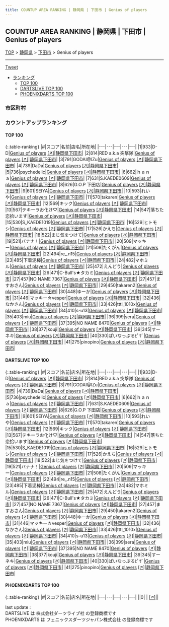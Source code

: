 ```yaml
---
title: COUNTUP AREA RANKING | 静岡県 | 下田市 | Genius of players
---
```

## COUNTUP AREA RANKING | 静岡県 | 下田市 | Genius of players

[TOP](/darts/rank/) > [静岡県](/darts/rank/静岡県/) > [下田市](/darts/rank/静岡県/下田市/) > Genius of players

___

<a href="https://twitter.com/share?ref_src=twsrc%5Etfw" data-text="COUNTUP AREA RANKING | 静岡県下田市Genius of players" class="twitter-share-button" data-hashtags="DARTSLIVE,PHOENIXDARTS,darts,ダーツ" data-show-count="false">Tweet</a>

* [ランキング](#カウントアップランキング)
    * [TOP 100](#top-100)
    * [DARTSLIVE TOP 100](#dartslive-top-100)
    * [PHOENIXDARTS TOP 100](#phoenixdarts-top-100)

### 市区町村

<ul>

</ul>

### カウントアップランキング

#### TOP 100



{:.table-ranking}
|#|スコア|名前|店名|所在地|
|---|---|---|---|---|
|1|933|<span class="rank-name-dl">D-D</span>|<a href="/darts/rank/shops/e5223ba81cd76cbe0d9b047a20a7ba1e.html">Genius of players</a> <a href="https://search.dartslive.com/jp/shop/e5223ba81cd76cbe0d9b047a20a7ba1e">[↗]</a>|<a href="/darts/rank/静岡県/下田市">静岡県下田市</a>|
|2|814|<span class="rank-name-dl">RED a.k.a 突撃隊</span>|<a href="/darts/rank/shops/e5223ba81cd76cbe0d9b047a20a7ba1e.html">Genius of players</a> <a href="https://search.dartslive.com/jp/shop/e5223ba81cd76cbe0d9b047a20a7ba1e">[↗]</a>|<a href="/darts/rank/静岡県/下田市">静岡県下田市</a>|
|3|791|<span class="rank-name-dl">GODAI@IZu</span>|<a href="/darts/rank/shops/e5223ba81cd76cbe0d9b047a20a7ba1e.html">Genius of players</a> <a href="https://search.dartslive.com/jp/shop/e5223ba81cd76cbe0d9b047a20a7ba1e">[↗]</a>|<a href="/darts/rank/静岡県/下田市">静岡県下田市</a>|
|4|739|<span class="rank-name-dl">DaDa</span>|<a href="/darts/rank/shops/e5223ba81cd76cbe0d9b047a20a7ba1e.html">Genius of players</a> <a href="https://search.dartslive.com/jp/shop/e5223ba81cd76cbe0d9b047a20a7ba1e">[↗]</a>|<a href="/darts/rank/静岡県/下田市">静岡県下田市</a>|
|5|736|<span class="rank-name-dl">psychedelic</span>|<a href="/darts/rank/shops/e5223ba81cd76cbe0d9b047a20a7ba1e.html">Genius of players</a> <a href="https://search.dartslive.com/jp/shop/e5223ba81cd76cbe0d9b047a20a7ba1e">[↗]</a>|<a href="/darts/rank/静岡県/下田市">静岡県下田市</a>|
|6|662|<span class="rank-name-dl">ｈａｎａ</span>|<a href="/darts/rank/shops/e5223ba81cd76cbe0d9b047a20a7ba1e.html">Genius of players</a> <a href="https://search.dartslive.com/jp/shop/e5223ba81cd76cbe0d9b047a20a7ba1e">[↗]</a>|<a href="/darts/rank/静岡県/下田市">静岡県下田市</a>|
|7|631|<span class="rank-name-dl">S.KAEDE0609</span>|<a href="/darts/rank/shops/e5223ba81cd76cbe0d9b047a20a7ba1e.html">Genius of players</a> <a href="https://search.dartslive.com/jp/shop/e5223ba81cd76cbe0d9b047a20a7ba1e">[↗]</a>|<a href="/darts/rank/静岡県/下田市">静岡県下田市</a>|
|8|626|<span class="rank-name-dl">G.O.P 下田店</span>|<a href="/darts/rank/shops/e5223ba81cd76cbe0d9b047a20a7ba1e.html">Genius of players</a> <a href="https://search.dartslive.com/jp/shop/e5223ba81cd76cbe0d9b047a20a7ba1e">[↗]</a>|<a href="/darts/rank/静岡県/下田市">静岡県下田市</a>|
|9|601|<span class="rank-name-dl">SEIYA</span>|<a href="/darts/rank/shops/e5223ba81cd76cbe0d9b047a20a7ba1e.html">Genius of players</a> <a href="https://search.dartslive.com/jp/shop/e5223ba81cd76cbe0d9b047a20a7ba1e">[↗]</a>|<a href="/darts/rank/静岡県/下田市">静岡県下田市</a>|
|10|593|<span class="rank-name-dl">れいや</span>|<a href="/darts/rank/shops/e5223ba81cd76cbe0d9b047a20a7ba1e.html">Genius of players</a> <a href="https://search.dartslive.com/jp/shop/e5223ba81cd76cbe0d9b047a20a7ba1e">[↗]</a>|<a href="/darts/rank/静岡県/下田市">静岡県下田市</a>|
|11|570|<span class="rank-name-dl">takaren</span>|<a href="/darts/rank/shops/e5223ba81cd76cbe0d9b047a20a7ba1e.html">Genius of players</a> <a href="https://search.dartslive.com/jp/shop/e5223ba81cd76cbe0d9b047a20a7ba1e">[↗]</a>|<a href="/darts/rank/静岡県/下田市">静岡県下田市</a>|
|12|569|<span class="rank-name-dl">キック</span>|<a href="/darts/rank/shops/e5223ba81cd76cbe0d9b047a20a7ba1e.html">Genius of players</a> <a href="https://search.dartslive.com/jp/shop/e5223ba81cd76cbe0d9b047a20a7ba1e">[↗]</a>|<a href="/darts/rank/静岡県/下田市">静岡県下田市</a>|
|13|567|<span class="rank-name-dl">テキーラお化け♡</span>|<a href="/darts/rank/shops/e5223ba81cd76cbe0d9b047a20a7ba1e.html">Genius of players</a> <a href="https://search.dartslive.com/jp/shop/e5223ba81cd76cbe0d9b047a20a7ba1e">[↗]</a>|<a href="/darts/rank/静岡県/下田市">静岡県下田市</a>|
|14|547|<span class="rank-name-dl">落ちた恋拾います</span>|<a href="/darts/rank/shops/e5223ba81cd76cbe0d9b047a20a7ba1e.html">Genius of players</a> <a href="https://search.dartslive.com/jp/shop/e5223ba81cd76cbe0d9b047a20a7ba1e">[↗]</a>|<a href="/darts/rank/静岡県/下田市">静岡県下田市</a>|
|15|530|<span class="rank-name-dl">S_KAEDE1019</span>|<a href="/darts/rank/shops/e5223ba81cd76cbe0d9b047a20a7ba1e.html">Genius of players</a> <a href="https://search.dartslive.com/jp/shop/e5223ba81cd76cbe0d9b047a20a7ba1e">[↗]</a>|<a href="/darts/rank/静岡県/下田市">静岡県下田市</a>|
|16|529|<span class="rank-name-dl">ヒトモシ</span>|<a href="/darts/rank/shops/e5223ba81cd76cbe0d9b047a20a7ba1e.html">Genius of players</a> <a href="https://search.dartslive.com/jp/shop/e5223ba81cd76cbe0d9b047a20a7ba1e">[↗]</a>|<a href="/darts/rank/静岡県/下田市">静岡県下田市</a>|
|17|526|<span class="rank-name-dl">かえち</span>|<a href="/darts/rank/shops/e5223ba81cd76cbe0d9b047a20a7ba1e.html">Genius of players</a> <a href="https://search.dartslive.com/jp/shop/e5223ba81cd76cbe0d9b047a20a7ba1e">[↗]</a>|<a href="/darts/rank/静岡県/下田市">静岡県下田市</a>|
|18|522|<span class="rank-name-dl">まじ気をつけて</span>|<a href="/darts/rank/shops/e5223ba81cd76cbe0d9b047a20a7ba1e.html">Genius of players</a> <a href="https://search.dartslive.com/jp/shop/e5223ba81cd76cbe0d9b047a20a7ba1e">[↗]</a>|<a href="/darts/rank/静岡県/下田市">静岡県下田市</a>|
|19|521|<span class="rank-name-dl">バナナ！</span>|<a href="/darts/rank/shops/e5223ba81cd76cbe0d9b047a20a7ba1e.html">Genius of players</a> <a href="https://search.dartslive.com/jp/shop/e5223ba81cd76cbe0d9b047a20a7ba1e">[↗]</a>|<a href="/darts/rank/静岡県/下田市">静岡県下田市</a>|
|20|509|<span class="rank-name-dl">マッキー</span>|<a href="/darts/rank/shops/e5223ba81cd76cbe0d9b047a20a7ba1e.html">Genius of players</a> <a href="https://search.dartslive.com/jp/shop/e5223ba81cd76cbe0d9b047a20a7ba1e">[↗]</a>|<a href="/darts/rank/静岡県/下田市">静岡県下田市</a>|
|21|508|<span class="rank-name-dl">たくがん</span>|<a href="/darts/rank/shops/e5223ba81cd76cbe0d9b047a20a7ba1e.html">Genius of players</a> <a href="https://search.dartslive.com/jp/shop/e5223ba81cd76cbe0d9b047a20a7ba1e">[↗]</a>|<a href="/darts/rank/静岡県/下田市">静岡県下田市</a>|
|22|494|<span class="rank-name-dl">re_.n15</span>|<a href="/darts/rank/shops/e5223ba81cd76cbe0d9b047a20a7ba1e.html">Genius of players</a> <a href="https://search.dartslive.com/jp/shop/e5223ba81cd76cbe0d9b047a20a7ba1e">[↗]</a>|<a href="/darts/rank/静岡県/下田市">静岡県下田市</a>|
|23|485|<span class="rank-name-dl">下着泥棒</span>|<a href="/darts/rank/shops/e5223ba81cd76cbe0d9b047a20a7ba1e.html">Genius of players</a> <a href="https://search.dartslive.com/jp/shop/e5223ba81cd76cbe0d9b047a20a7ba1e">[↗]</a>|<a href="/darts/rank/静岡県/下田市">静岡県下田市</a>|
|24|482|<span class="rank-name-dl">マホミル</span>|<a href="/darts/rank/shops/e5223ba81cd76cbe0d9b047a20a7ba1e.html">Genius of players</a> <a href="https://search.dartslive.com/jp/shop/e5223ba81cd76cbe0d9b047a20a7ba1e">[↗]</a>|<a href="/darts/rank/静岡県/下田市">静岡県下田市</a>|
|25|472|<span class="rank-name-dl">えんどう</span>|<a href="/darts/rank/shops/e5223ba81cd76cbe0d9b047a20a7ba1e.html">Genius of players</a> <a href="https://search.dartslive.com/jp/shop/e5223ba81cd76cbe0d9b047a20a7ba1e">[↗]</a>|<a href="/darts/rank/静岡県/下田市">静岡県下田市</a>|
|26|471|<span class="rank-name-dl">C-Bull&#x27;s★タカミ</span>|<a href="/darts/rank/shops/e5223ba81cd76cbe0d9b047a20a7ba1e.html">Genius of players</a> <a href="https://search.dartslive.com/jp/shop/e5223ba81cd76cbe0d9b047a20a7ba1e">[↗]</a>|<a href="/darts/rank/静岡県/下田市">静岡県下田市</a>|
|27|457|<span class="rank-name-dl">NO NAME 7367</span>|<a href="/darts/rank/shops/e5223ba81cd76cbe0d9b047a20a7ba1e.html">Genius of players</a> <a href="https://search.dartslive.com/jp/shop/e5223ba81cd76cbe0d9b047a20a7ba1e">[↗]</a>|<a href="/darts/rank/静岡県/下田市">静岡県下田市</a>|
|27|457|<span class="rank-name-dl">ますおさん</span>|<a href="/darts/rank/shops/e5223ba81cd76cbe0d9b047a20a7ba1e.html">Genius of players</a> <a href="https://search.dartslive.com/jp/shop/e5223ba81cd76cbe0d9b047a20a7ba1e">[↗]</a>|<a href="/darts/rank/静岡県/下田市">静岡県下田市</a>|
|29|450|<span class="rank-name-dl">takaren2</span>|<a href="/darts/rank/shops/e5223ba81cd76cbe0d9b047a20a7ba1e.html">Genius of players</a> <a href="https://search.dartslive.com/jp/shop/e5223ba81cd76cbe0d9b047a20a7ba1e">[↗]</a>|<a href="/darts/rank/静岡県/下田市">静岡県下田市</a>|
|30|448|<span class="rank-name-dl">ゆーか</span>|<a href="/darts/rank/shops/e5223ba81cd76cbe0d9b047a20a7ba1e.html">Genius of players</a> <a href="https://search.dartslive.com/jp/shop/e5223ba81cd76cbe0d9b047a20a7ba1e">[↗]</a>|<a href="/darts/rank/静岡県/下田市">静岡県下田市</a>|
|31|446|<span class="rank-name-dl">マッキー☆vesper</span>|<a href="/darts/rank/shops/e5223ba81cd76cbe0d9b047a20a7ba1e.html">Genius of players</a> <a href="https://search.dartslive.com/jp/shop/e5223ba81cd76cbe0d9b047a20a7ba1e">[↗]</a>|<a href="/darts/rank/静岡県/下田市">静岡県下田市</a>|
|32|436|<span class="rank-name-dl">なかさん</span>|<a href="/darts/rank/shops/e5223ba81cd76cbe0d9b047a20a7ba1e.html">Genius of players</a> <a href="https://search.dartslive.com/jp/shop/e5223ba81cd76cbe0d9b047a20a7ba1e">[↗]</a>|<a href="/darts/rank/静岡県/下田市">静岡県下田市</a>|
|33|426|<span class="rank-name-dl">tttl_1010x</span>|<a href="/darts/rank/shops/e5223ba81cd76cbe0d9b047a20a7ba1e.html">Genius of players</a> <a href="https://search.dartslive.com/jp/shop/e5223ba81cd76cbe0d9b047a20a7ba1e">[↗]</a>|<a href="/darts/rank/静岡県/下田市">静岡県下田市</a>|
|34|410|<span class="rank-name-dl">s-u13</span>|<a href="/darts/rank/shops/e5223ba81cd76cbe0d9b047a20a7ba1e.html">Genius of players</a> <a href="https://search.dartslive.com/jp/shop/e5223ba81cd76cbe0d9b047a20a7ba1e">[↗]</a>|<a href="/darts/rank/静岡県/下田市">静岡県下田市</a>|
|35|403|<span class="rank-name-dl">miu</span>|<a href="/darts/rank/shops/e5223ba81cd76cbe0d9b047a20a7ba1e.html">Genius of players</a> <a href="https://search.dartslive.com/jp/shop/e5223ba81cd76cbe0d9b047a20a7ba1e">[↗]</a>|<a href="/darts/rank/静岡県/下田市">静岡県下田市</a>|
|36|399|<span class="rank-name-dl">sera</span>|<a href="/darts/rank/shops/e5223ba81cd76cbe0d9b047a20a7ba1e.html">Genius of players</a> <a href="https://search.dartslive.com/jp/shop/e5223ba81cd76cbe0d9b047a20a7ba1e">[↗]</a>|<a href="/darts/rank/静岡県/下田市">静岡県下田市</a>|
|37|395|<span class="rank-name-dl">NO NAME 8470</span>|<a href="/darts/rank/shops/e5223ba81cd76cbe0d9b047a20a7ba1e.html">Genius of players</a> <a href="https://search.dartslive.com/jp/shop/e5223ba81cd76cbe0d9b047a20a7ba1e">[↗]</a>|<a href="/darts/rank/静岡県/下田市">静岡県下田市</a>|
|38|377|<span class="rank-name-dl">kouji</span>|<a href="/darts/rank/shops/e5223ba81cd76cbe0d9b047a20a7ba1e.html">Genius of players</a> <a href="https://search.dartslive.com/jp/shop/e5223ba81cd76cbe0d9b047a20a7ba1e">[↗]</a>|<a href="/darts/rank/静岡県/下田市">静岡県下田市</a>|
|39|345|<span class="rank-name-dl">すーネキ</span>|<a href="/darts/rank/shops/e5223ba81cd76cbe0d9b047a20a7ba1e.html">Genius of players</a> <a href="https://search.dartslive.com/jp/shop/e5223ba81cd76cbe0d9b047a20a7ba1e">[↗]</a>|<a href="/darts/rank/静岡県/下田市">静岡県下田市</a>|
|40|330|<span class="rank-name-dl">ぱいなっぷるﾋﾟｻﾞ</span>|<a href="/darts/rank/shops/e5223ba81cd76cbe0d9b047a20a7ba1e.html">Genius of players</a> <a href="https://search.dartslive.com/jp/shop/e5223ba81cd76cbe0d9b047a20a7ba1e">[↗]</a>|<a href="/darts/rank/静岡県/下田市">静岡県下田市</a>|
|41|275|<span class="rank-name-dl">pinopino</span>|<a href="/darts/rank/shops/e5223ba81cd76cbe0d9b047a20a7ba1e.html">Genius of players</a> <a href="https://search.dartslive.com/jp/shop/e5223ba81cd76cbe0d9b047a20a7ba1e">[↗]</a>|<a href="/darts/rank/静岡県/下田市">静岡県下田市</a>|


#### DARTSLIVE TOP 100



{:.table-ranking}
|#|スコア|名前|店名|所在地|
|---|---|---|---|---|
|1|933|<span class="rank-name-dl">D-D</span>|<a href="/darts/rank/shops/e5223ba81cd76cbe0d9b047a20a7ba1e.html">Genius of players</a> <a href="https://search.dartslive.com/jp/shop/e5223ba81cd76cbe0d9b047a20a7ba1e">[↗]</a>|<a href="/darts/rank/静岡県/下田市">静岡県下田市</a>|
|2|814|<span class="rank-name-dl">RED a.k.a 突撃隊</span>|<a href="/darts/rank/shops/e5223ba81cd76cbe0d9b047a20a7ba1e.html">Genius of players</a> <a href="https://search.dartslive.com/jp/shop/e5223ba81cd76cbe0d9b047a20a7ba1e">[↗]</a>|<a href="/darts/rank/静岡県/下田市">静岡県下田市</a>|
|3|791|<span class="rank-name-dl">GODAI@IZu</span>|<a href="/darts/rank/shops/e5223ba81cd76cbe0d9b047a20a7ba1e.html">Genius of players</a> <a href="https://search.dartslive.com/jp/shop/e5223ba81cd76cbe0d9b047a20a7ba1e">[↗]</a>|<a href="/darts/rank/静岡県/下田市">静岡県下田市</a>|
|4|739|<span class="rank-name-dl">DaDa</span>|<a href="/darts/rank/shops/e5223ba81cd76cbe0d9b047a20a7ba1e.html">Genius of players</a> <a href="https://search.dartslive.com/jp/shop/e5223ba81cd76cbe0d9b047a20a7ba1e">[↗]</a>|<a href="/darts/rank/静岡県/下田市">静岡県下田市</a>|
|5|736|<span class="rank-name-dl">psychedelic</span>|<a href="/darts/rank/shops/e5223ba81cd76cbe0d9b047a20a7ba1e.html">Genius of players</a> <a href="https://search.dartslive.com/jp/shop/e5223ba81cd76cbe0d9b047a20a7ba1e">[↗]</a>|<a href="/darts/rank/静岡県/下田市">静岡県下田市</a>|
|6|662|<span class="rank-name-dl">ｈａｎａ</span>|<a href="/darts/rank/shops/e5223ba81cd76cbe0d9b047a20a7ba1e.html">Genius of players</a> <a href="https://search.dartslive.com/jp/shop/e5223ba81cd76cbe0d9b047a20a7ba1e">[↗]</a>|<a href="/darts/rank/静岡県/下田市">静岡県下田市</a>|
|7|631|<span class="rank-name-dl">S.KAEDE0609</span>|<a href="/darts/rank/shops/e5223ba81cd76cbe0d9b047a20a7ba1e.html">Genius of players</a> <a href="https://search.dartslive.com/jp/shop/e5223ba81cd76cbe0d9b047a20a7ba1e">[↗]</a>|<a href="/darts/rank/静岡県/下田市">静岡県下田市</a>|
|8|626|<span class="rank-name-dl">G.O.P 下田店</span>|<a href="/darts/rank/shops/e5223ba81cd76cbe0d9b047a20a7ba1e.html">Genius of players</a> <a href="https://search.dartslive.com/jp/shop/e5223ba81cd76cbe0d9b047a20a7ba1e">[↗]</a>|<a href="/darts/rank/静岡県/下田市">静岡県下田市</a>|
|9|601|<span class="rank-name-dl">SEIYA</span>|<a href="/darts/rank/shops/e5223ba81cd76cbe0d9b047a20a7ba1e.html">Genius of players</a> <a href="https://search.dartslive.com/jp/shop/e5223ba81cd76cbe0d9b047a20a7ba1e">[↗]</a>|<a href="/darts/rank/静岡県/下田市">静岡県下田市</a>|
|10|593|<span class="rank-name-dl">れいや</span>|<a href="/darts/rank/shops/e5223ba81cd76cbe0d9b047a20a7ba1e.html">Genius of players</a> <a href="https://search.dartslive.com/jp/shop/e5223ba81cd76cbe0d9b047a20a7ba1e">[↗]</a>|<a href="/darts/rank/静岡県/下田市">静岡県下田市</a>|
|11|570|<span class="rank-name-dl">takaren</span>|<a href="/darts/rank/shops/e5223ba81cd76cbe0d9b047a20a7ba1e.html">Genius of players</a> <a href="https://search.dartslive.com/jp/shop/e5223ba81cd76cbe0d9b047a20a7ba1e">[↗]</a>|<a href="/darts/rank/静岡県/下田市">静岡県下田市</a>|
|12|569|<span class="rank-name-dl">キック</span>|<a href="/darts/rank/shops/e5223ba81cd76cbe0d9b047a20a7ba1e.html">Genius of players</a> <a href="https://search.dartslive.com/jp/shop/e5223ba81cd76cbe0d9b047a20a7ba1e">[↗]</a>|<a href="/darts/rank/静岡県/下田市">静岡県下田市</a>|
|13|567|<span class="rank-name-dl">テキーラお化け♡</span>|<a href="/darts/rank/shops/e5223ba81cd76cbe0d9b047a20a7ba1e.html">Genius of players</a> <a href="https://search.dartslive.com/jp/shop/e5223ba81cd76cbe0d9b047a20a7ba1e">[↗]</a>|<a href="/darts/rank/静岡県/下田市">静岡県下田市</a>|
|14|547|<span class="rank-name-dl">落ちた恋拾います</span>|<a href="/darts/rank/shops/e5223ba81cd76cbe0d9b047a20a7ba1e.html">Genius of players</a> <a href="https://search.dartslive.com/jp/shop/e5223ba81cd76cbe0d9b047a20a7ba1e">[↗]</a>|<a href="/darts/rank/静岡県/下田市">静岡県下田市</a>|
|15|530|<span class="rank-name-dl">S_KAEDE1019</span>|<a href="/darts/rank/shops/e5223ba81cd76cbe0d9b047a20a7ba1e.html">Genius of players</a> <a href="https://search.dartslive.com/jp/shop/e5223ba81cd76cbe0d9b047a20a7ba1e">[↗]</a>|<a href="/darts/rank/静岡県/下田市">静岡県下田市</a>|
|16|529|<span class="rank-name-dl">ヒトモシ</span>|<a href="/darts/rank/shops/e5223ba81cd76cbe0d9b047a20a7ba1e.html">Genius of players</a> <a href="https://search.dartslive.com/jp/shop/e5223ba81cd76cbe0d9b047a20a7ba1e">[↗]</a>|<a href="/darts/rank/静岡県/下田市">静岡県下田市</a>|
|17|526|<span class="rank-name-dl">かえち</span>|<a href="/darts/rank/shops/e5223ba81cd76cbe0d9b047a20a7ba1e.html">Genius of players</a> <a href="https://search.dartslive.com/jp/shop/e5223ba81cd76cbe0d9b047a20a7ba1e">[↗]</a>|<a href="/darts/rank/静岡県/下田市">静岡県下田市</a>|
|18|522|<span class="rank-name-dl">まじ気をつけて</span>|<a href="/darts/rank/shops/e5223ba81cd76cbe0d9b047a20a7ba1e.html">Genius of players</a> <a href="https://search.dartslive.com/jp/shop/e5223ba81cd76cbe0d9b047a20a7ba1e">[↗]</a>|<a href="/darts/rank/静岡県/下田市">静岡県下田市</a>|
|19|521|<span class="rank-name-dl">バナナ！</span>|<a href="/darts/rank/shops/e5223ba81cd76cbe0d9b047a20a7ba1e.html">Genius of players</a> <a href="https://search.dartslive.com/jp/shop/e5223ba81cd76cbe0d9b047a20a7ba1e">[↗]</a>|<a href="/darts/rank/静岡県/下田市">静岡県下田市</a>|
|20|509|<span class="rank-name-dl">マッキー</span>|<a href="/darts/rank/shops/e5223ba81cd76cbe0d9b047a20a7ba1e.html">Genius of players</a> <a href="https://search.dartslive.com/jp/shop/e5223ba81cd76cbe0d9b047a20a7ba1e">[↗]</a>|<a href="/darts/rank/静岡県/下田市">静岡県下田市</a>|
|21|508|<span class="rank-name-dl">たくがん</span>|<a href="/darts/rank/shops/e5223ba81cd76cbe0d9b047a20a7ba1e.html">Genius of players</a> <a href="https://search.dartslive.com/jp/shop/e5223ba81cd76cbe0d9b047a20a7ba1e">[↗]</a>|<a href="/darts/rank/静岡県/下田市">静岡県下田市</a>|
|22|494|<span class="rank-name-dl">re_.n15</span>|<a href="/darts/rank/shops/e5223ba81cd76cbe0d9b047a20a7ba1e.html">Genius of players</a> <a href="https://search.dartslive.com/jp/shop/e5223ba81cd76cbe0d9b047a20a7ba1e">[↗]</a>|<a href="/darts/rank/静岡県/下田市">静岡県下田市</a>|
|23|485|<span class="rank-name-dl">下着泥棒</span>|<a href="/darts/rank/shops/e5223ba81cd76cbe0d9b047a20a7ba1e.html">Genius of players</a> <a href="https://search.dartslive.com/jp/shop/e5223ba81cd76cbe0d9b047a20a7ba1e">[↗]</a>|<a href="/darts/rank/静岡県/下田市">静岡県下田市</a>|
|24|482|<span class="rank-name-dl">マホミル</span>|<a href="/darts/rank/shops/e5223ba81cd76cbe0d9b047a20a7ba1e.html">Genius of players</a> <a href="https://search.dartslive.com/jp/shop/e5223ba81cd76cbe0d9b047a20a7ba1e">[↗]</a>|<a href="/darts/rank/静岡県/下田市">静岡県下田市</a>|
|25|472|<span class="rank-name-dl">えんどう</span>|<a href="/darts/rank/shops/e5223ba81cd76cbe0d9b047a20a7ba1e.html">Genius of players</a> <a href="https://search.dartslive.com/jp/shop/e5223ba81cd76cbe0d9b047a20a7ba1e">[↗]</a>|<a href="/darts/rank/静岡県/下田市">静岡県下田市</a>|
|26|471|<span class="rank-name-dl">C-Bull&#x27;s★タカミ</span>|<a href="/darts/rank/shops/e5223ba81cd76cbe0d9b047a20a7ba1e.html">Genius of players</a> <a href="https://search.dartslive.com/jp/shop/e5223ba81cd76cbe0d9b047a20a7ba1e">[↗]</a>|<a href="/darts/rank/静岡県/下田市">静岡県下田市</a>|
|27|457|<span class="rank-name-dl">NO NAME 7367</span>|<a href="/darts/rank/shops/e5223ba81cd76cbe0d9b047a20a7ba1e.html">Genius of players</a> <a href="https://search.dartslive.com/jp/shop/e5223ba81cd76cbe0d9b047a20a7ba1e">[↗]</a>|<a href="/darts/rank/静岡県/下田市">静岡県下田市</a>|
|27|457|<span class="rank-name-dl">ますおさん</span>|<a href="/darts/rank/shops/e5223ba81cd76cbe0d9b047a20a7ba1e.html">Genius of players</a> <a href="https://search.dartslive.com/jp/shop/e5223ba81cd76cbe0d9b047a20a7ba1e">[↗]</a>|<a href="/darts/rank/静岡県/下田市">静岡県下田市</a>|
|29|450|<span class="rank-name-dl">takaren2</span>|<a href="/darts/rank/shops/e5223ba81cd76cbe0d9b047a20a7ba1e.html">Genius of players</a> <a href="https://search.dartslive.com/jp/shop/e5223ba81cd76cbe0d9b047a20a7ba1e">[↗]</a>|<a href="/darts/rank/静岡県/下田市">静岡県下田市</a>|
|30|448|<span class="rank-name-dl">ゆーか</span>|<a href="/darts/rank/shops/e5223ba81cd76cbe0d9b047a20a7ba1e.html">Genius of players</a> <a href="https://search.dartslive.com/jp/shop/e5223ba81cd76cbe0d9b047a20a7ba1e">[↗]</a>|<a href="/darts/rank/静岡県/下田市">静岡県下田市</a>|
|31|446|<span class="rank-name-dl">マッキー☆vesper</span>|<a href="/darts/rank/shops/e5223ba81cd76cbe0d9b047a20a7ba1e.html">Genius of players</a> <a href="https://search.dartslive.com/jp/shop/e5223ba81cd76cbe0d9b047a20a7ba1e">[↗]</a>|<a href="/darts/rank/静岡県/下田市">静岡県下田市</a>|
|32|436|<span class="rank-name-dl">なかさん</span>|<a href="/darts/rank/shops/e5223ba81cd76cbe0d9b047a20a7ba1e.html">Genius of players</a> <a href="https://search.dartslive.com/jp/shop/e5223ba81cd76cbe0d9b047a20a7ba1e">[↗]</a>|<a href="/darts/rank/静岡県/下田市">静岡県下田市</a>|
|33|426|<span class="rank-name-dl">tttl_1010x</span>|<a href="/darts/rank/shops/e5223ba81cd76cbe0d9b047a20a7ba1e.html">Genius of players</a> <a href="https://search.dartslive.com/jp/shop/e5223ba81cd76cbe0d9b047a20a7ba1e">[↗]</a>|<a href="/darts/rank/静岡県/下田市">静岡県下田市</a>|
|34|410|<span class="rank-name-dl">s-u13</span>|<a href="/darts/rank/shops/e5223ba81cd76cbe0d9b047a20a7ba1e.html">Genius of players</a> <a href="https://search.dartslive.com/jp/shop/e5223ba81cd76cbe0d9b047a20a7ba1e">[↗]</a>|<a href="/darts/rank/静岡県/下田市">静岡県下田市</a>|
|35|403|<span class="rank-name-dl">miu</span>|<a href="/darts/rank/shops/e5223ba81cd76cbe0d9b047a20a7ba1e.html">Genius of players</a> <a href="https://search.dartslive.com/jp/shop/e5223ba81cd76cbe0d9b047a20a7ba1e">[↗]</a>|<a href="/darts/rank/静岡県/下田市">静岡県下田市</a>|
|36|399|<span class="rank-name-dl">sera</span>|<a href="/darts/rank/shops/e5223ba81cd76cbe0d9b047a20a7ba1e.html">Genius of players</a> <a href="https://search.dartslive.com/jp/shop/e5223ba81cd76cbe0d9b047a20a7ba1e">[↗]</a>|<a href="/darts/rank/静岡県/下田市">静岡県下田市</a>|
|37|395|<span class="rank-name-dl">NO NAME 8470</span>|<a href="/darts/rank/shops/e5223ba81cd76cbe0d9b047a20a7ba1e.html">Genius of players</a> <a href="https://search.dartslive.com/jp/shop/e5223ba81cd76cbe0d9b047a20a7ba1e">[↗]</a>|<a href="/darts/rank/静岡県/下田市">静岡県下田市</a>|
|38|377|<span class="rank-name-dl">kouji</span>|<a href="/darts/rank/shops/e5223ba81cd76cbe0d9b047a20a7ba1e.html">Genius of players</a> <a href="https://search.dartslive.com/jp/shop/e5223ba81cd76cbe0d9b047a20a7ba1e">[↗]</a>|<a href="/darts/rank/静岡県/下田市">静岡県下田市</a>|
|39|345|<span class="rank-name-dl">すーネキ</span>|<a href="/darts/rank/shops/e5223ba81cd76cbe0d9b047a20a7ba1e.html">Genius of players</a> <a href="https://search.dartslive.com/jp/shop/e5223ba81cd76cbe0d9b047a20a7ba1e">[↗]</a>|<a href="/darts/rank/静岡県/下田市">静岡県下田市</a>|
|40|330|<span class="rank-name-dl">ぱいなっぷるﾋﾟｻﾞ</span>|<a href="/darts/rank/shops/e5223ba81cd76cbe0d9b047a20a7ba1e.html">Genius of players</a> <a href="https://search.dartslive.com/jp/shop/e5223ba81cd76cbe0d9b047a20a7ba1e">[↗]</a>|<a href="/darts/rank/静岡県/下田市">静岡県下田市</a>|
|41|275|<span class="rank-name-dl">pinopino</span>|<a href="/darts/rank/shops/e5223ba81cd76cbe0d9b047a20a7ba1e.html">Genius of players</a> <a href="https://search.dartslive.com/jp/shop/e5223ba81cd76cbe0d9b047a20a7ba1e">[↗]</a>|<a href="/darts/rank/静岡県/下田市">静岡県下田市</a>|


#### PHOENIXDARTS TOP 100



{:.table-ranking}
|#|スコア|名前|店名|所在地|
|---|---|---|---|---|
||0|<span class="rank-name-dl"> </span>|<a href="/darts/rank/shops/.html"></a> <a href="">[↗]</a>|<a href="/darts/rank//"></a>|


<div class="footer border-top border-gray-light mt-5 pt-3 text-right text-gray">
    last update : <span style="font-weight: italic" id="foot_last_modified"></span><br />
    DARTSLIVE は 株式会社ダーツライブ社 の登録商標です<br />
    PHOENIXDARTS は フェニックスダーツジャパン株式会社 の登録商標です<br />
</div>

<script src="https://cdnjs.cloudflare.com/ajax/libs/jquery.tablesorter/2.31.3/js/jquery.tablesorter.min.js" integrity="sha512-qzgd5cYSZcosqpzpn7zF2ZId8f/8CHmFKZ8j7mU4OUXTNRd5g+ZHBPsgKEwoqxCtdQvExE5LprwwPAgoicguNg==" crossorigin="anonymous" referrerpolicy="no-referrer"></script>
<link rel="stylesheet" href="https://cdnjs.cloudflare.com/ajax/libs/jquery.tablesorter/2.31.3/css/theme.default.min.css" integrity="sha512-wghhOJkjQX0Lh3NSWvNKeZ0ZpNn+SPVXX1Qyc9OCaogADktxrBiBdKGDoqVUOyhStvMBmJQ8ZdMHiR3wuEq8+w==" crossorigin="anonymous" referrerpolicy="no-referrer" />
<script>
$(function() {
    $(".table-ranking").tablesorter({sortList:[[0, 0]]});
    $("#foot_last_modified").text(formatDate(new Date(document.lastModified), 'yyyy-MM-dd HH:mm:ss'));
});
</script>

<script async src="https://platform.twitter.com/widgets.js" charset="utf-8"></script>